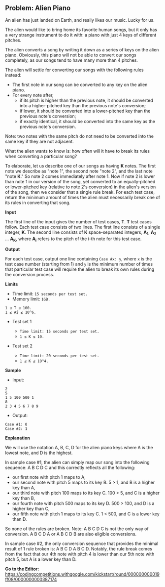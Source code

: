 ## Problem: Alien Piano

An alien has just landed on Earth, and really likes our music. Lucky for us.

The alien would like to bring home its favorite human songs, but it only has a very strange instrument to do it with: a piano with just 4 keys of different pitches.

The alien converts a song by writing it down as a series of keys on the alien piano. Obviously, this piano will not be able to convert our songs completely, as our songs tend to have many more than 4 pitches.

The alien will settle for converting our songs with the following rules instead:
- The first note in our song can be converted to any key on the alien piano.
- For every note after,
  - if its pitch is higher than the previous note, it should be converted into a higher-pitched key than the previous note's conversion;
  - if lower, it should be converted into a lower-pitched key than the previous note's conversion;
  - if exactly identical, it should be converted into the same key as the previous note's conversion.
  
Note: two notes with the same pitch do not need to be converted into the same key if they are not adjacent.

What the alien wants to know is: how often will it have to break its rules when converting a particular song?

To elaborate, let us describe one of our songs as having **K** notes. The first note we describe as "note 1", the second note "note 2", and the last note "note **K**."
So note 2 comes immediately after note 1.
Now if note 2 is lower than note 1 in our version of the song, yet converted to an equally-pitched or lower-pitched key (relative to note 2's conversion) in the alien's version of the song, then we consider that a single rule break.
For each test case, return the minimum amount of times the alien must necessarily break one of its rules in converting that song.

**Input**

The first line of the input gives the number of test cases, **T**. **T** test cases follow.
Each test case consists of two lines.
The first line consists of a single integer, **K**.
The second line consists of **K** space-separated integers, **A<sub>1</sub>**, **A<sub>2</sub>** ... **A<sub>K</sub>**, where **A<sub>i</sub>** refers to the pitch of the i-th note for this test case.

**Output**

For each test case, output one line containing `Case #x: y`, where `x` is the test case number (starting from 1) and `y` is the minimum number of times that particular test case will require the alien to break its own rules during the conversion process.

**Limits**

- Time limit: `15 seconds per test set.`
- Memory limit: `1GB.`
```
1 ≤ T ≤ 100.
1 ≤ Ai ≤ 10^6.
```

- Test set 1

  - `Time limit: 15 seconds per test set.`
  - `1 ≤ K ≤ 10.`

- Test set 2

  - `Time limit: 20 seconds per test set.`
  - `1 ≤ K ≤ 10^4.`

**Sample**

- Input:
```
2
5
1 5 100 500 1
8
2 3 4 5 6 7 8 9
```

- Output:
```
Case #1: 0
Case #2: 1
```

**Explanation**

We will use the notation A, B, C, D for the alien piano keys where A is the lowest note, and D is the highest.

In sample case #1, the alien can simply map our song into the following sequence: A B C D C and this correctly reflects all the following:

* our first note with pitch 1 maps to A,
* our second note with pitch 5 maps to its key B. 5 > 1, and B is a higher key than A,
* our third note with pitch 100 maps to its key C. 100 > 5, and C is a higher key than B,
* our fourth note with pitch 500 maps to its key D. 500 > 100, and D is a higher key than C,
* our fifth note with pitch 1 maps to its key C. 1 < 500, and C is a lower key than D.

So none of the rules are broken. Note: A B C D C is not the only way of conversion. A B C D A or A B C D B are also eligible conversions.

In sample case #2, the only conversion sequence that provides the minimal result of 1 rule broken is: A B C D A B C D. Notably, the rule break comes from the fact that our 4th note with pitch 4 is lower than our 5th note with pitch 5, but A is a lower key than D.

**Go to the Editor:** <https://codingcompetitions.withgoogle.com/kickstart/round/000000000019ff08/0000000000387174>

